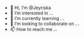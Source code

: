 - 👋 Hi, I’m @Jeyriska
- 👀 I’m interested in ...
- 🌱 I’m currently learning ...
- 💞️ I’m looking to collaborate on ...
- 📫 How to reach me ...

<!---
Jeyriska/Jeyriska is a ✨ special ✨ repository because its `README.md` (this file) appears on your GitHub profile.
You can click the Preview link to take a look at your changes.
--->
